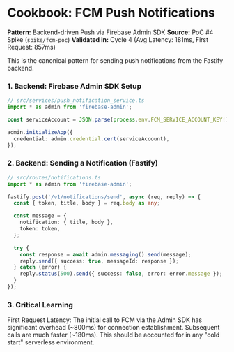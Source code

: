 # Cookbook: FCM Push Notifications

**Pattern:** Backend-driven Push via Firebase Admin SDK
**Source:** PoC #4 Spike (`spike/fcm-poc`)
**Validated in:** Cycle 4 (Avg Latency: 181ms, First Request: 857ms)

This is the canonical pattern for sending push notifications from the Fastify backend.

### 1. Backend: Firebase Admin SDK Setup

```typescript
// src/services/push_notification_service.ts
import * as admin from 'firebase-admin';

const serviceAccount = JSON.parse(process.env.FCM_SERVICE_ACCOUNT_KEY!);

admin.initializeApp({
  credential: admin.credential.cert(serviceAccount),
});
```
### 2. Backend: Sending a Notification (Fastify)
```typescript
// src/routes/notifications.ts
import * as admin from 'firebase-admin';

fastify.post('/v1/notifications/send', async (req, reply) => {
  const { token, title, body } = req.body as any;

  const message = {
    notification: { title, body },
    token: token,
  };

  try {
    const response = await admin.messaging().send(message);
    reply.send({ success: true, messageId: response });
  } catch (error) {
    reply.status(500).send({ success: false, error: error.message });
  }
});
```
### 3. Critical Learning
First Request Latency: The initial call to FCM via the Admin SDK has significant overhead (~800ms) for connection establishment. Subsequent calls are much faster (~180ms). This should be accounted for in any "cold start" serverless environment. 